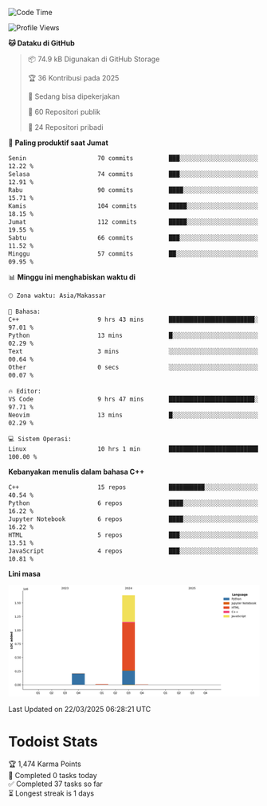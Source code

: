 <!--START_SECTION:waka-->
![Code Time](http://img.shields.io/badge/Code%20Time-151%20hrs%203%20mins-blue)

![Profile Views](http://img.shields.io/badge/Profil%20dilihat-13-blue)

**🐱 Dataku di GitHub** 

> 📦 74.9 kB Digunakan di GitHub Storage 
 > 
> 🏆 36 Kontribusi pada 2025
 > 
> 💼 Sedang bisa dipekerjakan
 > 
> 📜 60 Repositori publik 
 > 
> 🔑 24 Repositori pribadi 
 > 
📅 **Paling produktif saat Jumat** 

```text
Senin                    70 commits          ███░░░░░░░░░░░░░░░░░░░░░░   12.22 % 
Selasa                   74 commits          ███░░░░░░░░░░░░░░░░░░░░░░   12.91 % 
Rabu                     90 commits          ████░░░░░░░░░░░░░░░░░░░░░   15.71 % 
Kamis                    104 commits         █████░░░░░░░░░░░░░░░░░░░░   18.15 % 
Jumat                    112 commits         █████░░░░░░░░░░░░░░░░░░░░   19.55 % 
Sabtu                    66 commits          ███░░░░░░░░░░░░░░░░░░░░░░   11.52 % 
Minggu                   57 commits          ██░░░░░░░░░░░░░░░░░░░░░░░   09.95 % 
```


📊 **Minggu ini menghabiskan waktu di** 

```text
🕑︎ Zona waktu: Asia/Makassar

💬 Bahasa: 
C++                      9 hrs 43 mins       ████████████████████████░   97.01 % 
Python                   13 mins             █░░░░░░░░░░░░░░░░░░░░░░░░   02.29 % 
Text                     3 mins              ░░░░░░░░░░░░░░░░░░░░░░░░░   00.64 % 
Other                    0 secs              ░░░░░░░░░░░░░░░░░░░░░░░░░   00.07 % 

🔥 Editor: 
VS Code                  9 hrs 47 mins       ████████████████████████░   97.71 % 
Neovim                   13 mins             █░░░░░░░░░░░░░░░░░░░░░░░░   02.29 % 

💻 Sistem Operasi: 
Linux                    10 hrs 1 min        █████████████████████████   100.00 % 
```

**Kebanyakan menulis dalam bahasa C++** 

```text
C++                      15 repos            ██████████░░░░░░░░░░░░░░░   40.54 % 
Python                   6 repos             ████░░░░░░░░░░░░░░░░░░░░░   16.22 % 
Jupyter Notebook         6 repos             ████░░░░░░░░░░░░░░░░░░░░░   16.22 % 
HTML                     5 repos             ███░░░░░░░░░░░░░░░░░░░░░░   13.51 % 
JavaScript               4 repos             ███░░░░░░░░░░░░░░░░░░░░░░   10.81 % 
```



**Lini masa**

![Lines of Code chart](https://raw.githubusercontent.com/yusuf601/yusuf601/main/assets/bar_graph.png)


 Last Updated on 22/03/2025 06:28:21 UTC
<!--END_SECTION:waka-->
# Todoist Stats

<!-- TODO-IST:START -->
🏆  1,474 Karma Points           
🌸  Completed 0 tasks today           
✅  Completed 37 tasks so far           
⏳  Longest streak is 1 days
<!-- TODO-IST:END -->
